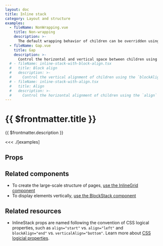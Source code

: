 ```yaml
---
layout: doc
title: Inline stack
category: Layout and structure
examples:
  - fileName: NonWrapping.vue
    title: Non-wrapping
    description: >-
      The default wrapping behavior of children can be overridden using the `wrap` prop.
  - fileName: Gap.vue
    title: Gap
    description: >-
      Control the horizontal and vertical space between children using the `gap` prop. The `gap` prop supports responsive spacing with the [Breakpoints tokens](https://polaris.shopify.com/tokens/breakpoints).
  # - fileName: inline-stack-with-block-align.tsx
  #   title: Block align
  #   description: >-
  #     Control the vertical alignment of children using the `blockAlign` prop.
  # - fileName: inline-stack-with-align.tsx
  #   title: Align
  #   description: >-
  #     Control the horizontal alignment of children using the `align` prop.
---
```


# {{ $frontmatter.title }}

<Lede>

{{ $frontmatter.description }}

</Lede>

<Examples>

<<< ./[examples]

</Examples>

## Props

<PropsTable />

## Related components

- To create the large-scale structure of pages, [use the InlineGrid component](https://polaris.shopify.com/components/layout-and-structure/inline-grid)
- To display elements vertically, [use the BlockStack component](https://polaris.shopify.com/components/layout-and-structure/block-stack)

## Related resources

- InlineStack props are named following the convention of CSS logical properties, such as `align="start"` vs. `align="left"` and `blockAlign="end"` vs. `verticalAlign="bottom"`. Learn more about [CSS logicial properties](https://developer.mozilla.org/en-US/docs/Web/CSS/CSS_Logical_Properties).

